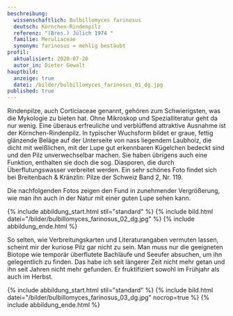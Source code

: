 ```yaml
---
beschreibung:
  wissenschaftlich: Bulbillomyces farinosus
  deutsch: Körnchen-Rindenpilz
  referenz: "(Bres.) Jülich 1974 "
  familie: Meruliaceae
  synonym: farinosus = mehlig bestäubt
profil:
  aktualisiert: 2020-07-26
  autor_in: Dieter Gewalt
hauptbild:
  anzeige: true
  datei: /bilder/bulbillomyces_farinosus_01_dg.jpg
published: true
---
```

Rindenpilze, auch Corticiaceae genannt, gehören zum Schwierigsten, was die Mykologie zu bieten hat. Ohne Mikroskop und Spezialliteratur geht da nur wenig. Eine überaus erfreuliche und verblüffend attraktive Ausnahme ist der Körnchen-Rindenpilz. In typischer Wuchsform bildet er graue, fettig glänzende Beläge auf der Unterseite von nass liegendem Laubholz, die dicht mit weißlichen, mit der Lupe gut erkennbaren Kügelchen bedeckt sind und den Pilz unverwechselbar machen. Sie haben übrigens auch eine Funktion, enthalten sie doch die sog. Diasporen, die durch Überflutungswasser verbreitet werden. Ein sehr schönes Foto findet sich bei Breitenbach & Kränzlin: Pilze der Schweiz Band 2, Nr. 119.

Die nachfolgenden Fotos zeigen den Fund in zunehmender Vergrößerung, wie man ihn auch in der Natur mit einer guten Lupe sehen kann. 

{% include abbildung_start.html stil="standard" %}
{% include bild.html datei="/bilder/bulbillomyces_farinosus_02_dg.jpg" %}
{% include abbildung_ende.html %}

So selten, wie Verbreitungskarten und Literaturangaben vermuten lassen, scheint mir der kuriose Pilz gar nicht zu sein. Man muss nur die geeigneten Biotope wie temporär überflutete Bachläufe und Seeufer absuchen, um ihn gelegentlich zu finden. Das habe ich seit längerer Zeit nicht mehr getan und ihn seit Jahren nicht mehr gefunden. Er fruktifiziert sowohl im Frühjahr als auch im Herbst.

{% include abbildung_start.html stil="standard" %}
{% include bild.html datei="/bilder/bulbillomyces_farinosus_03_dg.jpg" nocrop=true %}
{% include abbildung_ende.html %}